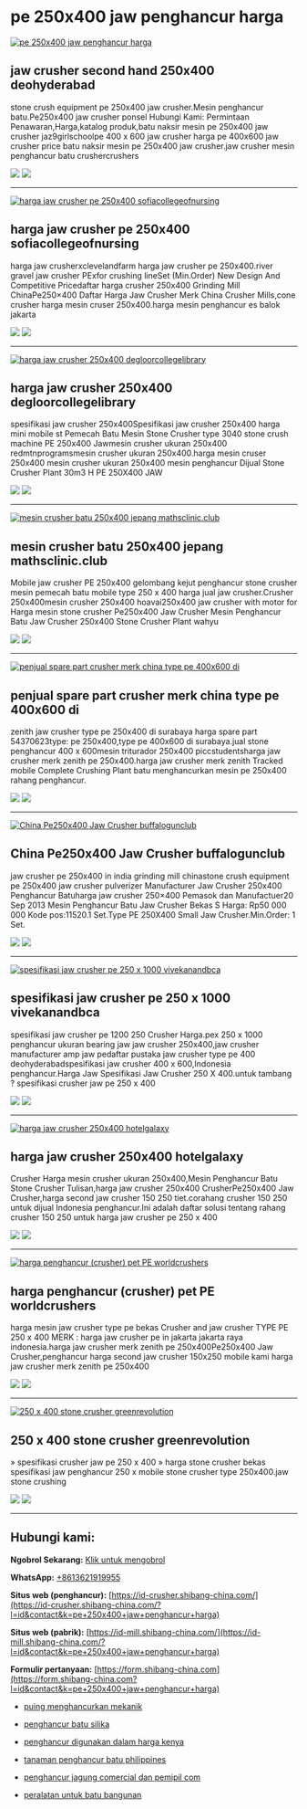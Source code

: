 # pe 250x400 jaw penghancur harga

<a href="https://swt.shibang-china.com/?l=id&img&k=pe+250x400+jaw+penghancur+harga" target="_blank">![pe 250x400 jaw penghancur harga](http://static.shibang-china.com/all-800x300/1220.jpg)</a>

## jaw crusher second hand 250x400 deohyderabad
stone crush equipment pe 250x400 jaw crusher.Mesin penghancur batu.Pe250x400 jaw crusher ponsel Hubungi Kami: Permintaan Penawaran,Harga,katalog produk,batu naksir mesin pe 250x400 jaw crusher jaz9girlschoolpe 400 x 600 jaw crusher harga pe 400x600 jaw crusher price batu naksir mesin pe 250x400 jaw crusher.jaw crusher mesin penghancur batu crushercrushers


<a href="https://whatsapp.shibangsoft.com/WhatsApp.php" target="_blank" title="WhatsApp">![](http://static.shibang-china.com/icon/whatsapp.png)</a> <a href="https://swt.shibang-china.com/?l=id&icon&k=pe+250x400+jaw+penghancur+harga" target="_blank">![](http://static.shibang-china.com/icon/chat-id.png)</a>

---

<a href="https://swt.shibang-china.com/?l=id&img&k=pe+250x400+jaw+penghancur+harga" target="_blank">![harga jaw crusher pe 250x400 sofiacollegeofnursing](http://static.shibang-china.com/all-800x300/593.jpg)</a>

## harga jaw crusher pe 250x400 sofiacollegeofnursing
harga jaw crusherxclevelandfarm harga jaw crusher pe 250x400.river gravel jaw crusher PExfor crushing lineSet (Min.Order) New Design And Competitive Pricedaftar harga crusher 250x400 Grinding Mill ChinaPe250×400 Daftar Harga Jaw Crusher Merk China Crusher Mills,cone crusher harga mesin cruser 250x400.harga mesin penghancur es balok jakarta


<a href="https://whatsapp.shibangsoft.com/WhatsApp.php" target="_blank" title="WhatsApp">![](http://static.shibang-china.com/icon/whatsapp.png)</a> <a href="https://swt.shibang-china.com/?l=id&icon&k=pe+250x400+jaw+penghancur+harga" target="_blank">![](http://static.shibang-china.com/icon/chat-id.png)</a>

---

<a href="https://swt.shibang-china.com/?l=id&img&k=pe+250x400+jaw+penghancur+harga" target="_blank">![harga jaw crusher 250x400 degloorcollegelibrary](http://static.shibang-china.com/all-800x300/926.jpg)</a>

## harga jaw crusher 250x400 degloorcollegelibrary
spesifikasi jaw crusher 250x400Spesifikasi jaw crusher 250x400 harga mini mobile st Pemecah Batu Mesin Stone Crusher type 3040 stone crush machine PE 250x400 Jawmesin crusher ukuran 250x400 redmtnprogramsmesin crusher ukuran 250x400.harga mesin cruser 250x400 mesin crusher ukuran 250x400 mesin penghancur Dijual Stone Crusher Plant 30m3 H PE 250X400 JAW


<a href="https://whatsapp.shibangsoft.com/WhatsApp.php" target="_blank" title="WhatsApp">![](http://static.shibang-china.com/icon/whatsapp.png)</a> <a href="https://swt.shibang-china.com/?l=id&icon&k=pe+250x400+jaw+penghancur+harga" target="_blank">![](http://static.shibang-china.com/icon/chat-id.png)</a>

---

<a href="https://swt.shibang-china.com/?l=id&img&k=pe+250x400+jaw+penghancur+harga" target="_blank">![mesin crusher batu 250x400 jepang mathsclinic.club](http://static.shibang-china.com/all-800x300/1397.jpg)</a>

## mesin crusher batu 250x400 jepang mathsclinic.club
Mobile jaw crusher PE 250x400 gelombang kejut penghancur stone crusher mesin pemecah batu mobile type 250 x 400 harga jual jaw crusher.Crusher 250x400mesin crusher 250x400 hoavai250x400 jaw crusher with motor for Harga mesin stone crusher Pe250x400 Jaw Crusher Mesin Penghancur Batu Jaw Crusher 250x400 Stone Crusher Plant wahyu


<a href="https://whatsapp.shibangsoft.com/WhatsApp.php" target="_blank" title="WhatsApp">![](http://static.shibang-china.com/icon/whatsapp.png)</a> <a href="https://swt.shibang-china.com/?l=id&icon&k=pe+250x400+jaw+penghancur+harga" target="_blank">![](http://static.shibang-china.com/icon/chat-id.png)</a>

---

<a href="https://swt.shibang-china.com/?l=id&img&k=pe+250x400+jaw+penghancur+harga" target="_blank">![penjual spare part crusher merk china type pe 400x600 di](http://static.shibang-china.com/all-800x300/294.jpg)</a>

## penjual spare part crusher merk china type pe 400x600 di
zenith jaw crusher type pe 250x400 di surabaya harga spare part 54370623type: pe 250x400,type pe 400x600 di surabaya.jual stone penghancur 400 x 600mesin triturador 250x400 piccstudentsharga jaw crusher merk zenith pe 250x400.harga jaw crusher merk zenith Tracked mobile Complete Crushing Plant batu menghancurkan mesin pe 250x400 rahang penghancur.


<a href="https://whatsapp.shibangsoft.com/WhatsApp.php" target="_blank" title="WhatsApp">![](http://static.shibang-china.com/icon/whatsapp.png)</a> <a href="https://swt.shibang-china.com/?l=id&icon&k=pe+250x400+jaw+penghancur+harga" target="_blank">![](http://static.shibang-china.com/icon/chat-id.png)</a>

---

<a href="https://swt.shibang-china.com/?l=id&img&k=pe+250x400+jaw+penghancur+harga" target="_blank">![China Pe250x400 Jaw Crusher buffalogunclub](http://static.shibang-china.com/all-800x300/400.jpg)</a>

## China Pe250x400 Jaw Crusher buffalogunclub
jaw crusher pe 250x400 in india grinding mill chinastone crush equipment pe 250x400 jaw crusher pulverizer Manufacturer Jaw Crusher 250x400 Penghancur Batuharga jaw crusher 250×400 Pemasok dan Manufactuer20 Sep 2013 Mesin Penghancur Batu Jaw Crusher Bekas S Harga: Rp50 000 000 Kode pos:11520.1 Set.Type PE 250X400 Small Jaw Crusher.Min.Order: 1 Set.


<a href="https://whatsapp.shibangsoft.com/WhatsApp.php" target="_blank" title="WhatsApp">![](http://static.shibang-china.com/icon/whatsapp.png)</a> <a href="https://swt.shibang-china.com/?l=id&icon&k=pe+250x400+jaw+penghancur+harga" target="_blank">![](http://static.shibang-china.com/icon/chat-id.png)</a>

---

<a href="https://swt.shibang-china.com/?l=id&img&k=pe+250x400+jaw+penghancur+harga" target="_blank">![spesifikasi jaw crusher pe 250 x 1000 vivekanandbca](http://static.shibang-china.com/all-800x300/396.jpg)</a>

## spesifikasi jaw crusher pe 250 x 1000 vivekanandbca
spesifikasi jaw crusher pe 1200 250 Crusher Harga.pex 250 x 1000 penghancur ukuran bearing jaw jaw crusher 250x400,jaw crusher manufacturer amp jaw pedaftar pustaka jaw crusher type pe 400 deohyderabadspesifikasi jaw crusher 400 x 600,Indonesia penghancur.Harga Jaw Spesifikasi Jaw Crusher 250 X 400.untuk tambang ? spesifikasi crusher jaw pe 250 x 400


<a href="https://whatsapp.shibangsoft.com/WhatsApp.php" target="_blank" title="WhatsApp">![](http://static.shibang-china.com/icon/whatsapp.png)</a> <a href="https://swt.shibang-china.com/?l=id&icon&k=pe+250x400+jaw+penghancur+harga" target="_blank">![](http://static.shibang-china.com/icon/chat-id.png)</a>

---

<a href="https://swt.shibang-china.com/?l=id&img&k=pe+250x400+jaw+penghancur+harga" target="_blank">![harga jaw crusher 250x400 hotelgalaxy](http://static.shibang-china.com/all-800x300/913.jpg)</a>

## harga jaw crusher 250x400 hotelgalaxy
Crusher Harga mesin crusher ukuran 250x400,Mesin Penghancur Batu Stone Crusher Tulisan,harga jaw crusher 250x400 CrusherPe250x400 Jaw Crusher,harga second jaw crusher 150 250 tiet.corahang crusher 150 250 untuk dijual Indonesia penghancur.Ini adalah daftar solusi tentang rahang crusher 150 250 untuk harga jaw crusher pe 250 x 400


<a href="https://whatsapp.shibangsoft.com/WhatsApp.php" target="_blank" title="WhatsApp">![](http://static.shibang-china.com/icon/whatsapp.png)</a> <a href="https://swt.shibang-china.com/?l=id&icon&k=pe+250x400+jaw+penghancur+harga" target="_blank">![](http://static.shibang-china.com/icon/chat-id.png)</a>

---

<a href="https://swt.shibang-china.com/?l=id&img&k=pe+250x400+jaw+penghancur+harga" target="_blank">![harga penghancur (crusher) pet PE worldcrushers](http://static.shibang-china.com/all-800x300/1449.jpg)</a>

## harga penghancur (crusher) pet PE worldcrushers
harga mesin jaw crusher type pe bekas Crusher and jaw crusher TYPE PE 250 x 400 MERK : harga jaw crusher pe in jakarta jakarta raya indonesia.harga jaw crusher merk zenith pe 250x400Pe250x400 Jaw Crusher,penghancur harga second jaw crusher 150x250 mobile kami harga jaw crusher merk zenith pe 250x400


<a href="https://whatsapp.shibangsoft.com/WhatsApp.php" target="_blank" title="WhatsApp">![](http://static.shibang-china.com/icon/whatsapp.png)</a> <a href="https://swt.shibang-china.com/?l=id&icon&k=pe+250x400+jaw+penghancur+harga" target="_blank">![](http://static.shibang-china.com/icon/chat-id.png)</a>

---

<a href="https://swt.shibang-china.com/?l=id&img&k=pe+250x400+jaw+penghancur+harga" target="_blank">![250 x 400 stone crusher greenrevolution](http://static.shibang-china.com/all-800x300/784.jpg)</a>

## 250 x 400 stone crusher greenrevolution
» spesifikasi crusher jaw pe 250 x 400 » harga stone crusher bekas spesifikasi jaw penghancur 250 x mobile stone crusher type 250x400.jaw stone crushing

<a href="https://whatsapp.shibangsoft.com/WhatsApp.php" target="_blank" title="WhatsApp">![](http://static.shibang-china.com/icon/whatsapp.png)</a> <a href="https://swt.shibang-china.com/?l=id&icon&k=pe+250x400+jaw+penghancur+harga" target="_blank">![](http://static.shibang-china.com/icon/chat-id.png)</a>

---
## Hubungi kami:

**Ngobrol Sekarang:** [Klik untuk mengobrol](https://swt.shibang-china.com?l=id&contact&k=pe+250x400+jaw+penghancur+harga)

**WhatsApp:**  [+8613621919955](https://whatsapp.shibangsoft.com/WhatsApp.php)

**Situs web (penghancur):** [https://id-crusher.shibang-china.com/](https://id-crusher.shibang-china.com/?l=id&contact&k=pe+250x400+jaw+penghancur+harga)

**Situs web (pabrik):** [https://id-mill.shibang-china.com/](https://id-mill.shibang-china.com/?l=id&contact&k=pe+250x400+jaw+penghancur+harga)

**Formulir pertanyaan:** [https://form.shibang-china.com](https://form.shibang-china.com?l=id&contact&k=pe+250x400+jaw+penghancur+harga)

* [puing menghancurkan mekanik](../40/puing%20menghancurkan%20mekanik.md)

* [penghancur batu silika](../32/penghancur%20batu%20silika.md)

* [penghancur digunakan dalam harga kenya](../40/penghancur%20digunakan%20dalam%20harga%20kenya.md)

* [tanaman penghancur batu philippines](../35/tanaman%20penghancur%20batu%20philippines.md)

* [penghancur jagung comercial dan pemipil com](../40/penghancur%20jagung%20comercial%20dan%20pemipil%20com.md)

* [peralatan untuk batu bangunan](../37/peralatan%20untuk%20batu%20bangunan.md)